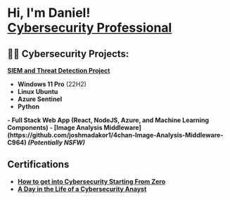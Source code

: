 <h1>Hi, I'm Daniel! <br/><a href="https://www.linkedin.com/in/danielferrercy/">Cybersecurity Professional</a>
<h2>👨‍💻 Cybersecurity Projects:</h2>

<b>[SIEM and Threat Detection Project](https://github.com/danielferrer7/SIEM-and-Threat-Intelligence-Feed/tree/main)</b>
- <b>Windows 11 Pro</b> (22H2)
- <b>Linux Ubuntu</b>
- <b>Azure Sentinel<b>
- <b>Python<b>
</b>
</b>
- <b>Full Stack Web App (React, NodeJS, Azure, and Machine Learning Components)</b>
  - [Image Analysis Middleware](https://github.com/joshmadakor1/4chan-Image-Analysis-Middleware-C964) <b><i>(Potentially NSFW)</b></i>


<h2> Certifications </h2>

- [How to get into Cybersecurity Starting From Zero](https://www.youtube.com/watch?v=a83ASGn_V_s)
- [A Day in the Life of a Cybersecurity Anayst](https://www.youtube.com/watch?v=uHy3oM7NnoU)

